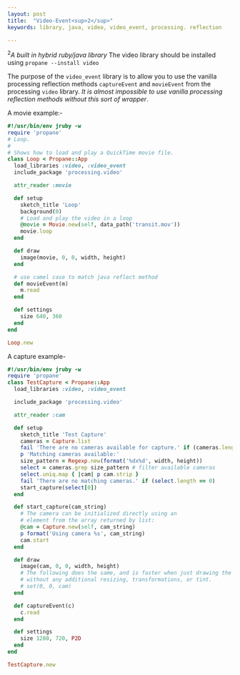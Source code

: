 ```yaml
---
layout: post
title:  "Video-Event<sup>2</sup>"
keywords: library, java, video, video_event, processing. reflection

---
```


<sup>2</sup><i>A built in hybrid ruby/java library</i>
The video library should be installed using `propane --install video`

The purpose of the `video_event` library is to allow you to use the vanilla processing reflection methods `captureEvent` and `movieEvent` from the processing `video` library. _It is almost impossible to use vanilla processing reflection methods without this sort of wrapper_.

A movie example:-

```ruby
#!/usr/bin/env jruby -w
require 'propane'
# Loop.
#
# Shows how to load and play a QuickTime movie file.
class Loop < Propane::App
  load_libraries :video, :video_event
  include_package 'processing.video'

  attr_reader :movie

  def setup
    sketch_title 'Loop'
    background(0)
    # Load and play the video in a loop
    @movie = Movie.new(self, data_path('transit.mov'))
    movie.loop
  end

  def draw
    image(movie, 0, 0, width, height)
  end

  # use camel case to match java reflect method
  def movieEvent(m)
    m.read
  end

  def settings
    size 640, 360
  end
end

Loop.new
```

A capture example-

```ruby
#!/usr/bin/env jruby -w
require 'propane'
class TestCapture < Propane::App
  load_libraries :video, :video_event

  include_package 'processing.video'

  attr_reader :cam

  def setup
    sketch_title 'Test Capture'
    cameras = Capture.list
    fail 'There are no cameras available for capture.' if (cameras.length == 0)
    p 'Matching cameras available:'
    size_pattern = Regexp.new(format('%dx%d', width, height))
    select = cameras.grep size_pattern # filter available cameras
    select.uniq.map { |cam| p cam.strip }
    fail 'There are no matching cameras.' if (select.length == 0)
    start_capture(select[0])
  end

  def start_capture(cam_string)
    # The camera can be initialized directly using an
    # element from the array returned by list:
    @cam = Capture.new(self, cam_string)
    p format('Using camera %s', cam_string)
    cam.start
  end

  def draw
    image(cam, 0, 0, width, height)
    # The following does the same, and is faster when just drawing the image
    # without any additional resizing, transformations, or tint.
    # set(0, 0, cam)
  end

  def captureEvent(c)
    c.read
  end

  def settings
    size 1280, 720, P2D
  end
end

TestCapture.new
```
